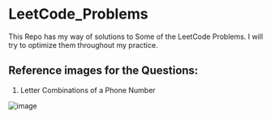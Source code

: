 # LeetCode_Problems

This Repo has my way of solutions to Some of the LeetCode Problems. I will try to optimize them throughout my practice.


## Reference images for the Questions:

1. Letter Combinations of a Phone Number

![image](https://user-images.githubusercontent.com/46521587/169029779-eff2bb9d-5c21-49ae-9547-95691dbb31e8.png)
